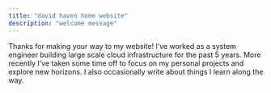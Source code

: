 ```yaml
---
title: "david haven home website"
description: "welcome message"
---
```


Thanks for making your way to my website!
I’ve worked as a system engineer building large scale cloud infrastructure for the past 5 years. 
More recently I’ve taken some time off to focus on my personal projects and explore new horizons.
I also occasionally write about things I learn along the way.